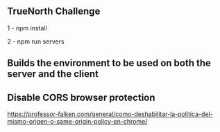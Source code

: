 ## TrueNorth Challenge 

1 - npm install

2 - npm run servers 

## Builds the environment to be used on both the server and the client

## Disable CORS browser protection

https://professor-falken.com/general/como-deshabilitar-la-politica-del-mismo-origen-o-same-origin-policy-en-chrome/
